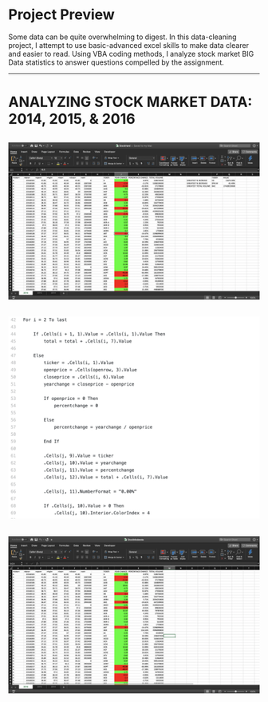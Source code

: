 # Project Preview

Some data can be quite overwhelming to digest. In this data-cleaning project, I attempt to use basic-advanced excel skills to make data clearer and easier to read. Using VBA coding methods, I analyze stock market BIG Data statistics to answer questions compelled by the assignment.

-----------------------------------------------------------------------------------------------------------

# ANALYZING STOCK MARKET DATA: 2014, 2015, & 2016

![](TheVBAofWallStreet/~Advanced/2016_Advanced.png)
-----------------------------------------------------------------------------------------------------------
![](Images/script_preview.png)
-----------------------------------------------------------------------------------------------------------
![](TheVBAofWallStreet/~Moderate/2016_Moderate.png)
-----------------------------------------------------------------------------------------------------------
